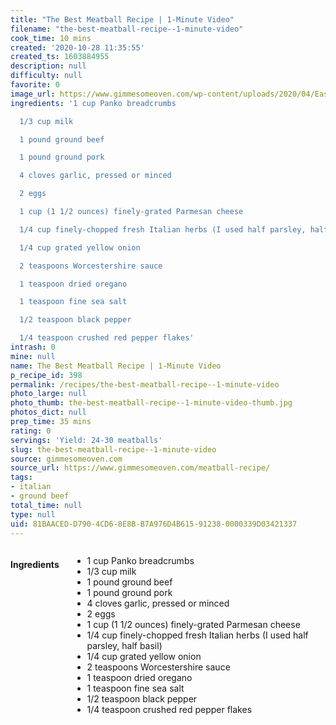 ```yaml
---
title: "The Best Meatball Recipe | 1-Minute Video"
filename: "the-best-meatball-recipe--1-minute-video"
cook_time: 10 mins
created: '2020-10-28 11:35:55'
created_ts: 1603884955
description: null
difficulty: null
favorite: 0
image_url: https://www.gimmesomeoven.com/wp-content/uploads/2020/04/Easy-Meatball-Recipe-3-1-320x480.jpg
ingredients: '1 cup Panko breadcrumbs

  1/3 cup milk

  1 pound ground beef

  1 pound ground pork

  4 cloves garlic, pressed or minced

  2 eggs

  1 cup (1 1/2 ounces) finely-grated Parmesan cheese

  1/4 cup finely-chopped fresh Italian herbs (I used half parsley, half basil)

  1/4 cup grated yellow onion

  2 teaspoons Worcestershire sauce

  1 teaspoon dried oregano

  1 teaspoon fine sea salt

  1/2 teaspoon black pepper

  1/4 teaspoon crushed red pepper flakes'
intrash: 0
mine: null
name: The Best Meatball Recipe | 1-Minute Video
p_recipe_id: 398
permalink: /recipes/the-best-meatball-recipe--1-minute-video
photo_large: null
photo_thumb: the-best-meatball-recipe--1-minute-video-thumb.jpg
photos_dict: null
prep_time: 35 mins
rating: 0
servings: 'Yield: 24-30 meatballs'
slug: the-best-meatball-recipe--1-minute-video
source: gimmesomeoven.com
source_url: https://www.gimmesomeoven.com/meatball-recipe/
tags:
- italian
- ground beef
total_time: null
type: null
uid: 81BAACED-D790-4CD6-8E8B-B7A976D4B615-91238-0000339D03421337
---
```

<div class="large-8 medium-7 columns" id="writeup">	</div><!-- #writeup -->
</div><!-- #row-one -->
<div class="row" id="row-two">	<div class="medium-4 small-5 columns" id="ingredients"><h4>Ingredients</h4><div class="box box-ingredients content"><ul>
<li>1 cup Panko breadcrumbs</li>
<li>1/3 cup milk</li>
<li>1 pound ground beef</li>
<li>1 pound ground pork</li>
<li>4 cloves garlic, pressed or minced</li>
<li>2 eggs</li>
<li>1 cup (1 1/2 ounces) finely-grated Parmesan cheese</li>
<li>1/4 cup finely-chopped fresh Italian herbs (I used half parsley, half basil)</li>
<li>1/4 cup grated yellow onion</li>
<li>2 teaspoons Worcestershire sauce</li>
<li>1 teaspoon dried oregano</li>
<li>1 teaspoon fine sea salt</li>
<li>1/2 teaspoon black pepper</li>
<li>1/4 teaspoon crushed red pepper flakes</li>
</ul>
</div>	</div>	<div class="medium-6 small-7 columns" id="directions">	</div>